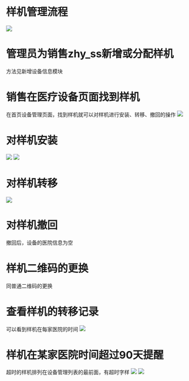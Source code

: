 # 样机管理流程
![](/assets/未命名1526615599.png)
# 管理员为销售zhy_ss新增或分配样机
方法见新增设备信息模块
# 销售在医疗设备页面找到样机
在首页设备管理页面，找到样机就可以对样机进行安装、转移、撤回的操作
![](/assets/微信图片_20180518113042.jpg)

# 对样机安装
![](/assets/微信图片_20180518114959.jpg)
![](/assets/微信图片_20180518115043.jpg)
# 对样机转移
![](/assets/微信图片_20180518115126.jpg)
# 对样机撤回
撤回后，设备的医院信息为空
# 样机二维码的更换
同普通二维码的更换
# 查看样机的转移记录
可以看到样机在每家医院的时间
![](/assets/未命名1526630150.png)
# 样机在某家医院时间超过90天提醒
超时的样机排列在设备管理列表的最前面，有超时字样
![](/assets/未命名1530067506.png)
![](/assets/未命名1530067650.png)